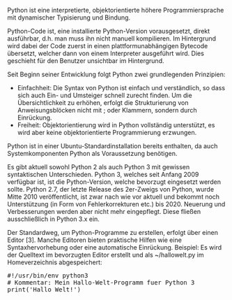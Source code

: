 <!--META {"title":"Python","tags":["software"],"createDate":null,"updateDate":1489817977486} -->
Python  ist eine interpretierte, objektorientierte höhere Programmiersprache mit dynamischer Typisierung und Bindung. 

Python-Code ist, eine installierte Python-Version vorausgesetzt, direkt ausführbar, d.h. man muss ihn nicht manuell kompilieren. Im Hintergrund wird dabei der Code zuerst in einen plattformunabhängigen Bytecode übersetzt, welcher dann von einem Interpreter ausgeführt wird. Dies geschieht für den Benutzer unsichtbar im Hintergrund.

Seit Beginn seiner Entwicklung folgt Python zwei grundlegenden Prinzipien:

- Einfachheit: Die Syntax von Python ist einfach und verständlich, so dass sich auch Ein- und Umsteiger schnell zurecht finden. Um die Übersichtlichkeit zu erhöhen, erfolgt die Strukturierung von Anweisungsblöcken nicht mit ; oder Klammern, sondern durch Einrückung.
- Freiheit: Objektorientierung wird in Python vollständig unterstützt, es wird aber keine objektorientierte Programmierung erzwungen. 

Python ist in einer Ubuntu-Standardinstallation bereits enthalten, da auch Systemkomponenten Python als Voraussetzung benötigen. 

Es gibt aktuell sowohl Python 2 als auch Python 3 mit gewissen syntaktischen Unterschieden.
Python 3, welches seit Anfang 2009 verfügbar ist, ist die Python-Version, welche bevorzugt eingesetzt werden sollte. Python 2.7, der letzte Release des 2er-Zweigs von Python, wurde Mitte 2010 veröffentlicht, ist zwar nach wie vor aktuell und bekommt noch Unterstützung (in Form von Fehlerkorrekturen etc.) bis 2020. Neuerung und Verbesserungen werden aber nicht mehr eingepflegt. Diese fließen ausschließlich in Python 3.x ein.

Der Standardweg, um Python-Programme zu erstellen, erfolgt über einen Editor [3]. Manche Editoren bieten praktische Hilfen wie eine Syntaxhervorhebung oder eine automatische Einrückung. Beispiel: Es wird der Quelltext im bevorzugten Editor erstellt und als ~/hallowelt.py im Homeverzeichnis abgespeichert:

<pre>
#!/usr/bin/env python3
# Kommentar: Mein Hallo-Welt-Programm fuer Python 3
print('Hallo Welt!')
</pre>

